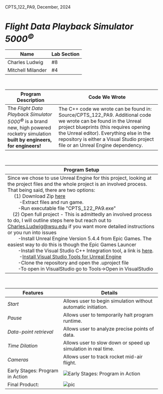 CPTS_122_PA9, December, 2024
#   *Flight Data Playback Simulator 5000<sup>©</sup>*

| Name | Lab Section |
| ----------- | ----------- |
| Charles Ludwig | #8 |
| Mitchell Milander | #4 |
<br>

|Program Description| Code We Wrote |
| ------------------| ---------- |
|  The *Flight Data Playback Simulator 5000<sup>©</sup>* is a brand new, high powered rocketry simulation **built by engineers, for engineers!** | The C++ code we wrote can be found in: Source/CPTS_122_PA9. Additional code we wrote can be found in the Unreal project blueprints (this requires opening the Unreal editor). Everything else in the repository is either a Visual Studio project file or an Unreal Engine dependency.|
<br>

|Program Setup | 
| ------------------| 
| Since we chose to use Unreal Engine for this project, looking at the project files and the whole project is an involved process. That being said, there are two options: <br>&nbsp;&nbsp;&nbsp;&nbsp; (1) Download Zip [here](https://emailwsu-my.sharepoint.com/:u:/g/personal/charles_ludwig_wsu_edu/EWtZpxr7m5VBu8qj2ujPDQQBiJ8AqJeCOStjC7akV-5XZg?e=iRdTbX) <br>&nbsp;&nbsp;&nbsp;&nbsp;&nbsp;&nbsp;&nbsp;&nbsp; -Extract files and run game. <br>&nbsp;&nbsp;&nbsp;&nbsp;&nbsp;&nbsp;&nbsp;&nbsp;-Run executable file "CPTS_122_PA9.exe" <br>&nbsp;&nbsp;&nbsp;&nbsp;(2) Open full project - This is admittedly an involved process to do, I will outline steps here but reach out to Charles.Ludwig@wsu.edu if you want more detailed instructions or you run into issues<br>&nbsp;&nbsp;&nbsp;&nbsp;&nbsp;&nbsp;&nbsp;&nbsp;-Install Unreal Engine Version 5.4.4 from Epic Games. The easiest way to do this is though the Epic Games Launcer<br>&nbsp;&nbsp;&nbsp;&nbsp;&nbsp;&nbsp;&nbsp;&nbsp;-Install the Visual Studio C++ Integration tool, a link is [here](https://www.fab.com/listings/8a639215-7f85-4cc7-b155-fa2137326209). <br>&nbsp;&nbsp;&nbsp;&nbsp;&nbsp;&nbsp;&nbsp;&nbsp; -[Install Visual Studio Tools for Unreal Engine](https://learn.microsoft.com/en-us/visualstudio/gamedev/unreal/get-started/vs-tools-unreal-install) <br>&nbsp;&nbsp;&nbsp;&nbsp;&nbsp;&nbsp;&nbsp;&nbsp;-Clone the repository and open the .uproject file <br>&nbsp;&nbsp;&nbsp;&nbsp;&nbsp;&nbsp;&nbsp;&nbsp;-To open in VisualStudio go to Tools->Open in VisualStudio|


<br>

| Features | Details |
| ----------- | ----------- |
|  *Start* | Allows user to begin simulation without automatic initiation.|
| *Pause* | Allows user to temporarily halt program runtime. |
|  *Data-point retrieval* | Allows user to analyze precise points of data.|
| *Time Dilation* | Allows user to slow down or speed up simulation in real time.| 
| *Cameras* | Allows user to track rocket mid-air flight. |
| Early Stages: Program in Action| ![Early Stages: Program in Action](https://github.com/user-attachments/assets/a252b76d-af58-4506-815f-79f09ee551b0)|
| Final Product: | ![pic](https://github.com/user-attachments/assets/8f33ba21-72c7-4672-882a-42c2a0880353) |
